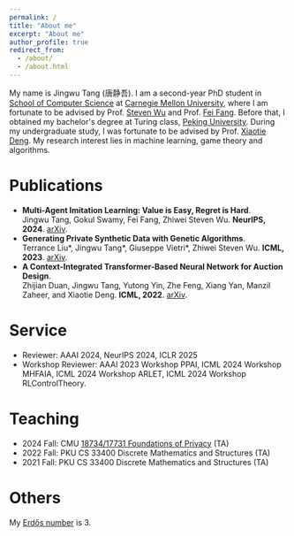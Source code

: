 ```yaml
---
permalink: /
title: "About me"
excerpt: "About me"
author_profile: true
redirect_from: 
  - /about/
  - /about.html
---
```


My name is Jingwu Tang (唐静吾). I am a second-year PhD student in [School of Computer Science](https://www.cs.cmu.edu/) at [Carnegie Mellon University](https://www.cmu.edu/), where I am fortunate to be advised by Prof. [Steven Wu](https://zstevenwu.com/) and Prof. [Fei Fang](https://feifang.info/). Before that, I obtained my bachelor's degree at Turing class, [Peking University](https://www.pku.edu.cn/). During my undergraduate study, I was fortunate to be advised by Prof. [Xiaotie Deng](https://cfcs.pku.edu.cn/english/people/faculty/xiaotiedeng/index.htm). My research interest lies in machine learning, game theory and algorithms. 

# Publications
+ **Multi-Agent Imitation Learning: Value is Easy, Regret is Hard**. <br>Jingwu Tang, Gokul Swamy, Fei Fang, Zhiwei Steven Wu. **NeurIPS, 2024**. [arXiv](https://https://arxiv.org/abs/2406.04219).
+ **Generating Private Synthetic Data with Genetic Algorithms**. <br>Terrance Liu\*, Jingwu Tang\*, Giuseppe Vietri\*, Zhiwei Steven Wu. **ICML, 2023**. [arXiv](https://arxiv.org/abs/2306.03257).
+ **A Context-Integrated Transformer-Based Neural Network for Auction Design**. <br>Zhijian Duan, Jingwu Tang, Yutong Yin, Zhe Feng, Xiang Yan, Manzil Zaheer, and Xiaotie Deng. **ICML, 2022**. [arXiv](https://arxiv.org/abs/2201.12489).


# Service
+ Reviewer: AAAI 2024, NeurIPS 2024, ICLR 2025
+ Workshop Reviewer: AAAI 2023 Workshop PPAI, ICML 2024 Workshop MHFAIA, ICML 2024 Workshop ARLET, ICML 2024 Workshop RLControlTheory.

# Teaching
+ 2024 Fall: CMU [18734/17731 Foundations of Privacy]() (TA)
+ 2022 Fall: PKU CS 33400 Discrete Mathematics and Structures (TA)
+ 2021 Fall: PKU CS 33400 Discrete Mathematics and Structures (TA)

# Others
My [Erdős number](https://en.wikipedia.org/wiki/Erd%C5%91s_number) is 3.
